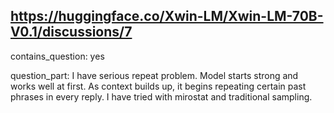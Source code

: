 ## https://huggingface.co/Xwin-LM/Xwin-LM-70B-V0.1/discussions/7

contains_question: yes

question_part: I have serious repeat problem. Model starts strong and works well at first. As context builds up, it begins repeating certain past phrases in every reply. I have tried with mirostat and traditional sampling.